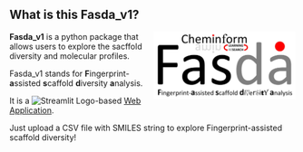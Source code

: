 ## What is this Fasda_v1?

<img src="https://github.com/Amincheminfom/Fasda_v1/blob/main/Fasda_logo.jpg" alt="pDILI Logo" width="250" align="right"/>

**Fasda_v1** is a python package that allows users to explore the sacffold diversity and molecular profiles.

Fasda_v1 stands for **F**ingerprint-**a**ssisted **s**caffold **d**iversity **a**nalysis. 
    
It is a <img src="https://streamlit.io/images/brand/streamlit-mark-color.svg" alt="Streamlit Logo" width="50"/>-based [Web Application](https://fasdav1web.streamlit.app/).

Just upload a CSV file with SMILES string to explore Fingerprint-assisted scaffold diversity!
